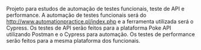 Projeto para estudos de automação de testes funcionais, teste de API e performance.
A automação de testes funcionais será do http://www.automationpractice.pl/index.php e a ferramenta utilizada será o Cypress.
Os testes de API serão feitos para a plataforma Poke API utilizando Postman e o Cypress para automação.
Os testes de performance serão feitos para a mesma plataforma dos funcionais.
